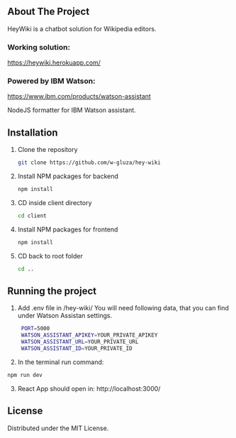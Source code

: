 ## About The Project
HeyWiki is a chatbot solution for Wikipedia editors.

### Working solution:
https://heywiki.herokuapp.com/

### Powered by IBM Watson:
https://www.ibm.com/products/watson-assistant



NodeJS formatter for IBM Watson assistant. 

## Installation
1. Clone the repository
   ```sh
   git clone https://github.com/w-gluza/hey-wiki
   ```
2. Install NPM packages for backend
   ```sh
   npm install
   ```
3. CD inside client directory

   ```sh
   cd client
   ```
4. Install NPM packages for frontend
   ```sh
   npm install
   ```
5. CD back to root folder
   ```sh
   cd ..
   ```

## Running the project
1. Add .env file in /hey-wiki/ You will need following data, that you can find under Watson Assistan settings.
   ```sh
    PORT=5000
    WATSON_ASSISTANT_APIKEY=YOUR_PRIVATE_APIKEY
    WATSON_ASSISTANT_URL=YOUR_PRIVATE_URL
    WATSON_ASSISTANT_ID=YOUR_PRIVATE_ID
   ```
2. In the terminal run command:    
```sh
npm run dev
   ```
3. React App should open in: http://localhost:3000/


## License
Distributed under the MIT License.
